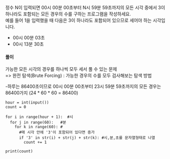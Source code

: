 정수 N이 입력되면 00시 00분 00초부터 N시 59분 59초까지의 모든 시각 중에서 3이 하나라도 포함되는 모든 경우의 수를 구하는 프로그램을 작성하세요.   
예를 들어 1을 입력했을 때 다음은 3이 하나라도 포함되어 있으므로 세어야 하는 시각입니다.   
- 00시 00분 03초
- 00시 13분 30초
   
#### 풀이   
   
가능한 모든 시각의 경우를 하나씩 모두 세서 풀 수 있는 문제   
=> 완전 탐색(Brute Forcing) : 가능한 경우의 수를 모두 검사해보는 탐색 방법   
   
-하루는 86400초이므로 00시 00분 00초부터 23시 59분 59초까지의 모든 경우는 86400가지
(24 * 60 * 60 = 86400)

<pre><code>hour = int(input())
count = 0

for i in range(hour + 1):  #시
  for j in range(60):   #분
    for k in range(60): #
      #매 시각 안에 '3'이 포함되어 있다면 증가
      if '3' in str(i) + str(j) + str(k): #시,분,초를 문자열형태로 나열
        count += 1

print(count)</code></pre>
